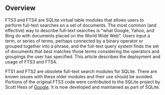 ## Overview



 FTS3 and FTS4 are SQLite virtual table modules that allows users to perform
 full\-text searches on a set of documents. The most common (and effective)
 way to describe full\-text searches is "what Google, Yahoo, and Bing do
 with documents placed on the World Wide Web". Users input a term, or series
 of terms, perhaps connected by a binary operator or grouped together into a
 phrase, and the full\-text query system finds the set of documents that best
 matches those terms considering the operators and groupings the user has
 specified. This article describes the deployment and usage of FTS3 and FTS4\.




 FTS1 and FTS2 are obsolete full\-text search modules for SQLite. There are known
 issues with these older modules and their use should be avoided.
 Portions of the original FTS3 code were contributed to the SQLite project
 by Scott Hess of [Google](http://www.google.com). It is now
 developed and maintained as part of SQLite.



